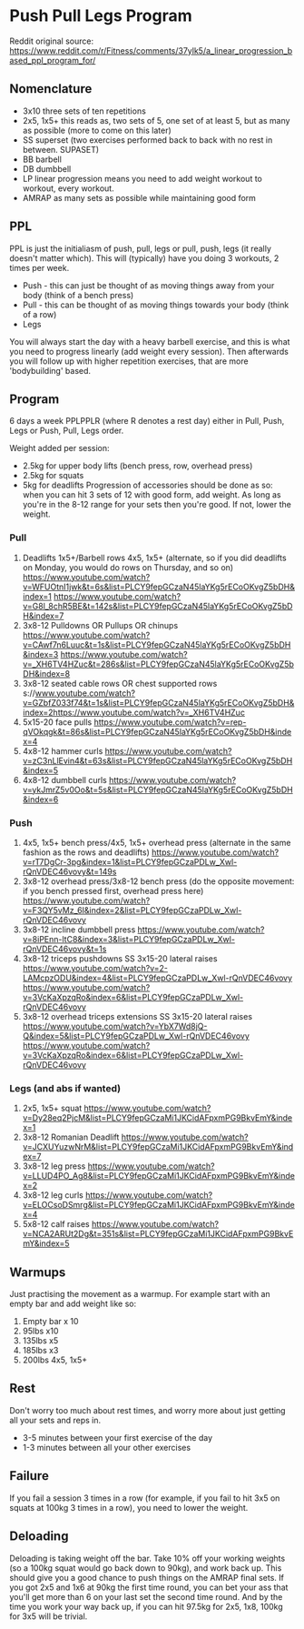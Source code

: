 Push Pull Legs Program
======================

Reddit original source: https://www.reddit.com/r/Fitness/comments/37ylk5/a_linear_progression_based_ppl_program_for/

Nomenclature
------------
* 3x10        three sets of ten repetitions
* 2x5, 1x5+   this reads as, two sets of 5, one set of at least 5, but as many as possible (more to come on this later)
* SS          superset (two exercises performed back to back with no rest in between. SUPASET)
* BB          barbell
* DB          dumbbell
* LP          linear progression means you need to add weight workout to workout, every workout.
* AMRAP       as many sets as possible while maintaining good form

PPL
---
PPL is just the initialiasm of push, pull, legs or pull, push, legs (it really doesn't matter which). This will (typically) have you doing 3 workouts, 2 times per week.

* Push - this can just be thought of as moving things away from your body (think of a bench press)
* Pull - this can be thought of as moving things towards your body (think of a row)
* Legs

You will always start the day with a heavy barbell exercise, and this is what you need to progress linearly (add weight every session). Then afterwards you will follow up with higher repetition exercises, that are more 'bodybuilding' based.

Program
-------
6 days a week PPLPPLR (where R denotes a rest day) either in Pull, Push, Legs or Push, Pull, Legs order.

Weight added per session:
* 2.5kg for upper body lifts (bench press, row, overhead press)
* 2.5kg for squats
* 5kg for deadlifts
Progression of accessories should be done as so: when you can hit 3 sets of 12 with good form, add weight. As long as you're in the 8-12 range for your sets then you're good. If not, lower the weight.

### Pull

1. Deadlifts 1x5+/Barbell rows 4x5, 1x5+ (alternate, so if you did deadlifts on Monday, you would do rows on Thursday, and so on)
https://www.youtube.com/watch?v=WFUOtnI1jwk&t=6s&list=PLCY9fepGCzaN45laYKg5rECoOKvgZ5bDH&index=1
https://www.youtube.com/watch?v=G8l_8chR5BE&t=142s&list=PLCY9fepGCzaN45laYKg5rECoOKvgZ5bDH&index=7
2. 3x8-12 Pulldowns OR Pullups OR chinups
https://www.youtube.com/watch?v=CAwf7n6Luuc&t=1s&list=PLCY9fepGCzaN45laYKg5rECoOKvgZ5bDH&index=3
https://www.youtube.com/watch?v=_XH6TV4HZuc&t=286s&list=PLCY9fepGCzaN45laYKg5rECoOKvgZ5bDH&index=8
3. 3x8-12 seated cable rows OR chest supported rows
s://www.youtube.com/watch?v=GZbfZ033f74&t=1s&list=PLCY9fepGCzaN45laYKg5rECoOKvgZ5bDH&index=2https://www.youtube.com/watch?v=_XH6TV4HZuc
4. 5x15-20 face pulls
https://www.youtube.com/watch?v=rep-qVOkqgk&t=86s&list=PLCY9fepGCzaN45laYKg5rECoOKvgZ5bDH&index=4
5. 4x8-12 hammer curls
https://www.youtube.com/watch?v=zC3nLlEvin4&t=63s&list=PLCY9fepGCzaN45laYKg5rECoOKvgZ5bDH&index=5
6. 4x8-12 dumbbell curls
https://www.youtube.com/watch?v=ykJmrZ5v0Oo&t=5s&list=PLCY9fepGCzaN45laYKg5rECoOKvgZ5bDH&index=6

### Push

1. 4x5, 1x5+ bench press/4x5, 1x5+ overhead press (alternate in the same fashion as the rows and deadlifts)
https://www.youtube.com/watch?v=rT7DgCr-3pg&index=1&list=PLCY9fepGCzaPDLw_Xwl-rQnVDEC46vovy&t=149s
2. 3x8-12 overhead press/3x8-12 bench press (do the opposite movement: if you bench pressed first, overhead press here)
https://www.youtube.com/watch?v=F3QY5vMz_6I&index=2&list=PLCY9fepGCzaPDLw_Xwl-rQnVDEC46vovy
3. 3x8-12 incline dumbbell press
https://www.youtube.com/watch?v=8iPEnn-ltC8&index=3&list=PLCY9fepGCzaPDLw_Xwl-rQnVDEC46vovy&t=1s
4. 3x8-12 triceps pushdowns SS 3x15-20 lateral raises
https://www.youtube.com/watch?v=2-LAMcpzODU&index=4&list=PLCY9fepGCzaPDLw_Xwl-rQnVDEC46vovy
https://www.youtube.com/watch?v=3VcKaXpzqRo&index=6&list=PLCY9fepGCzaPDLw_Xwl-rQnVDEC46vovy
5. 3x8-12 overhead triceps extensions SS 3x15-20 lateral raises
https://www.youtube.com/watch?v=YbX7Wd8jQ-Q&index=5&list=PLCY9fepGCzaPDLw_Xwl-rQnVDEC46vovy
https://www.youtube.com/watch?v=3VcKaXpzqRo&index=6&list=PLCY9fepGCzaPDLw_Xwl-rQnVDEC46vovy

### Legs (and abs if wanted)

1. 2x5, 1x5+ squat
https://www.youtube.com/watch?v=Dy28eq2PjcM&list=PLCY9fepGCzaMi1JKCidAFpxmPG9BkvEmY&index=1
2. 3x8-12 Romanian Deadlift
https://www.youtube.com/watch?v=JCXUYuzwNrM&list=PLCY9fepGCzaMi1JKCidAFpxmPG9BkvEmY&index=7
3. 3x8-12 leg press
https://www.youtube.com/watch?v=LLUD4PO_Ag8&list=PLCY9fepGCzaMi1JKCidAFpxmPG9BkvEmY&index=2
4. 3x8-12 leg curls
https://www.youtube.com/watch?v=ELOCsoDSmrg&list=PLCY9fepGCzaMi1JKCidAFpxmPG9BkvEmY&index=4
5. 5x8-12 calf raises
https://www.youtube.com/watch?v=NCA2ARUt2Dg&t=351s&list=PLCY9fepGCzaMi1JKCidAFpxmPG9BkvEmY&index=5

Warmups
-------

Just practising the movement as a warmup. For example start with an empty bar and add weight like so:

1. Empty bar x 10
2. 95lbs x10
3. 135lbs x5
4. 185lbs x3
5. 200lbs 4x5, 1x5+

Rest
----

Don't worry too much about rest times, and worry more about just getting all your sets and reps in.

* 3-5 minutes between your first exercise of the day
* 1-3 minutes between all your other exercises

Failure
-------

If you fail a session 3 times in a row (for example, if you fail to hit 3x5 on squats at 100kg 3 times in a row), you need to lower the weight.

Deloading
---------

Deloading is taking weight off the bar. Take 10% off your working weights (so a 100kg squat would go back down to 90kg), and work back up. This should give you a good chance to push things on the AMRAP final sets. If you got 2x5 and 1x6 at 90kg the first time round, you can bet your ass that you'll get more than 6 on your last set the second time round. And by the time you work your way back up, if you can hit 97.5kg for 2x5, 1x8, 100kg for 3x5 will be trivial.
